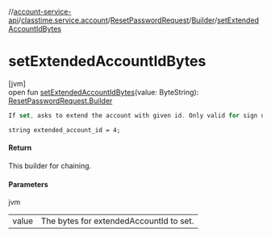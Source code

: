 //[account-service-api](../../../../index.md)/[classtime.service.account](../../index.md)/[ResetPasswordRequest](../index.md)/[Builder](index.md)/[setExtendedAccountIdBytes](set-extended-account-id-bytes.md)

# setExtendedAccountIdBytes

[jvm]\
open fun [setExtendedAccountIdBytes](set-extended-account-id-bytes.md)(value: ByteString): [ResetPasswordRequest.Builder](index.md)

```kotlin
If set, asks to extend the account with given id. Only valid for sign ups. 

```
`string extended_account_id = 4;`

#### Return

This builder for chaining.

#### Parameters

jvm

| | |
|---|---|
| value | The bytes for extendedAccountId to set. |
